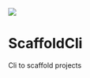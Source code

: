 ![](https://img.shields.io/github/package-json/version/Dev-Paxton/ScaffoldCli?style=for-the-badge)

# ScaffoldCli
Cli to scaffold projects